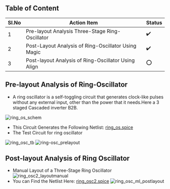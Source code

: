 ## Table of Content
|SI.No|Action Item|Status|
|-----|-----------|------|
| 1   |Pre-layout Analysis Three-Stage Ring-Oscillator|:heavy_check_mark:|
| 2   |Post-Layout Analysis of Ring-Oscillator Using Magic|:heavy_check_mark:|
| 3   |Post-layout Analysis of Ring-Oscillator Using Align|:o:|

## Pre-layout Analysis of Ring-Oscillator
- A ring oscillator is a self-toggling circuit that generates clock-like pulses without any external input, other than the power that it needs.Here a 3 staged  Cascaded inverter B2B.

![ring_os_schem](https://user-images.githubusercontent.com/53760504/222785341-e91ade4f-b632-4bc5-a5a1-cc74c0bdbae9.png)
- This Circuit Generates the Following Netlist: [ring_os.spice](https://github.com/Jayanth-sharma/msvsd2stepadc/blob/main/week4/ring_osc_pl/ring_osc.spice)
- The Test Circuit for ring oscillator
  
![ring_osc_tb](https://user-images.githubusercontent.com/53760504/222791111-e7e21212-6faa-43d6-a2c8-934e8c4dccd4.png)
![ring-osc_prelayout](https://user-images.githubusercontent.com/53760504/222791161-9ab39529-3ce4-4a69-91ad-06cc14b4f945.png)

## Post-layout Analysis of Ring Oscillator
- Manual Layout of a Three-Stage Ring Oscillator
  ![ring_osc2_layoutmanual](https://user-images.githubusercontent.com/53760504/223493101-5070a484-1bd5-4beb-8662-5a83ad0ce275.png)
- You can Find the Netlist Here: [ring_osc2.spice](https://github.com/Jayanth-sharma/msvsd2stepadc/blob/main/week4/ring_osc_magic/ring_osc2.spice)
  ![ring_osc_ml_postlayout](https://user-images.githubusercontent.com/53760504/223493769-158fb167-881d-4780-8ffc-6c6190a4af8c.png)

